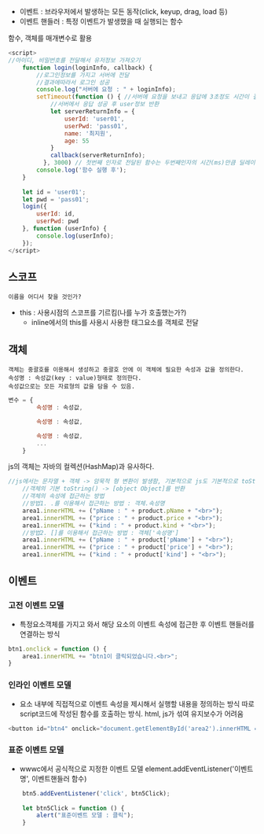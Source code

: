 - 이벤트 : 브라우저에서 발생하는 모든 동작(click, keyup, drag, load 등)
- 이벤트 핸들러 : 특정 이벤트가 발생했을 때 실행되는 함수

함수, 객체를 매개변수로 활용
``` js
<script>
//아이디, 비밀번호를 전달해서 유저정보 가져오기
    function login(loginInfo, callback) {
        //로그인정보를 가지고 서버에 전달
        //결과에따라서 로그인 성공
        console.log("서버에 요청 : " + loginInfo);
        setTimeout(function () { //서버에 요청을 보내고 응답에 3초정도 시간이 걸린다는 가정
            //서버에서 응답 성공 후 user정보 반환
            let serverReturnInfo = {
                userId: 'user01',
                userPwd: 'pass01',
                name: '최지원',
                age: 55
            }
            callback(serverReturnInfo);
          }, 3000) // 첫번째 인자로 전달된 함수는 두번째인자의 시간(ms)만큼 딜레이 후 실행됨.
        console.log('함수 실행 후');
    }
  
    let id = 'user01';
    let pwd = 'pass01';
    login({
        userId: id,
        userPwd: pwd
    }, function (userInfo) {
        console.log(userInfo);
    }); 
</script>
```

## 스코프
	이름을 어디서 찾을 것인가?
- this : 사용시점의 스코프를 기르킴(나를 누가 호출했는가?)
	- inline에서의 this를 사용시 사용한 태그요소를 객체로 전달

## 객체
	객체는 중괄호를 이용해서 생성하고 중괄호 안에 이 객체에 필요한 속성과 값을 정의한다.
	속성명 : 속성값(key : value)형태로 정의한다.
	속성값으로는 모든 자료형의 값을 담을 수 있음.
``` js
변수 = {
		속성명 : 속성값,

		속성명 : 속성값,

		속성명 : 속성값,
		...
	}
```

js의 객체는 자바의 컬렉션(HashMap)과 유사하다.
``` js
//js에서는 문자열 + 객체 -> 암묵적 형 변환이 발생함, 기본적으로 js도 기본적으로 toString()메서드를 호출
	//객체의 기본 toString() -> [object Object]를 반환
	//객체의 속성에 접근하는 방법
	//방법1. .를 이용해서 접근하는 방법 : 객체.속성명
	area1.innerHTML += ("pName : " + product.pName + "<br>");
	area1.innerHTML += ("price : " + product.price + "<br>");
	area1.innerHTML += ("kind : " + product.kind + "<br>");
	//방법2. []를 이용해서 접근하는 방법 : 객체['속성명']
	area1.innerHTML += ("pName : " + product['pName'] + "<br>");
	area1.innerHTML += ("price : " + product['price'] + "<br>");
	area1.innerHTML += ("kind : " + product['kind'] + "<br>");
```

## 이벤트
### 고전 이벤트 모델
- 특정요소객체를 가지고 와서 해당 요소의 이벤트 속성에 접근한 후 이벤트 핸들러를 연결하는 방식
``` js
btn1.onclick = function () {
	area1.innerHTML += "btn1이 클릭되었습니다.<br>";
}
```
### 인라인 이벤트 모델
- 요소 내부에 직접적으로 이벤트 속성을 제시해서 실행할 내용을 정의하는 방식
	따로 script코드에 작성된 함수를 호출하는 방식. html, js가 섞여 유지보수가 어려움
``` js
<button id="btn4" onclick="document.getElementById('area2').innerHTML = '버튼4가 클릭되었습니다.'; ">실행확인</button>
```
### 표준 이벤트 모델
- wwwc에서 공식적으로 지정한 이벤트 모델
	element.addEventListener('이벤트명', 이벤트핸들러 함수)
``` js
	btn5.addEventListener('click', btn5Click);
	
	let btn5Click = function () {
		alert("표준이벤트 모델 : 클릭");
	}
```